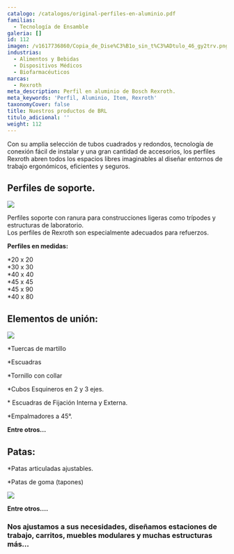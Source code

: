 ```yaml
---
catalogo: /catalogos/original-perfiles-en-aluminio.pdf
familias:
  - Tecnología de Ensamble
galeria: []
id: 112
imagen: /v1617736860/Copia_de_Dise%C3%B1o_sin_t%C3%ADtulo_46_gy2trv.png
industrias:
  - Alimentos y Bebidas
  - Dispositivos Médicos
  - Biofarmacéuticos
marcas:
  - Rexroth
meta_description: Perfil en aluminio de Bosch Rexroth.
meta_keywords: 'Perfil, Aluminio, Item, Rexroth'
taxonomyCover: false
title: Nuestros productos de BRL
titulo_adicional: ''
weight: 112
---
```



Con su amplia selección de tubos cuadrados y redondos, tecnología de conexión fácil de instalar y una gran cantidad de accesorios, los perfiles Rexroth abren todos los espacios libres imaginables al diseñar entornos de trabajo ergonómicos, eficientes y seguros.

## **Perfiles de soporte.**

![](https://res.cloudinary.com/novatec/v1596754484/e588d141-b60d-4b71-843d-42b79bd39711_wo5qyq.png)

Perfiles soporte con ranura para construcciones ligeras como trípodes y estructuras de laboratorio.  
Los perfiles de Rexroth son especialmente adecuados para refuerzos.

**Perfiles en medidas:**

\*20 x 20  
\*30 x 30  
\*40 x 40  
\*45 x 45  
\*45 x 90  
\*40 x 80

## **Elementos de unión:**

![](https://res.cloudinary.com/novatec/v1596754640/2890e1c1-78ed-4c6b-ae61-5e3704240a21_xwjxhx.jpg)

\*Tuercas de martillo

\*Escuadras

\*Tornillo con collar

\*Cubos Esquineros en 2 y 3 ejes.

\* Escuadras de Fijación Interna y Externa.

\*Empalmadores a 45°.

**Entre otros...**

## 

## **Patas:**

\*Patas articuladas ajustables.

\*Patas de goma (tapones)

![](https://res.cloudinary.com/novatec/v1651760426/Pata_articulada_grq9el.jpg)

**Entre otros....**

### **Nos ajustamos a sus necesidades, diseñamos estaciones de trabajo, carritos, muebles modulares y muchas estructuras más...**
